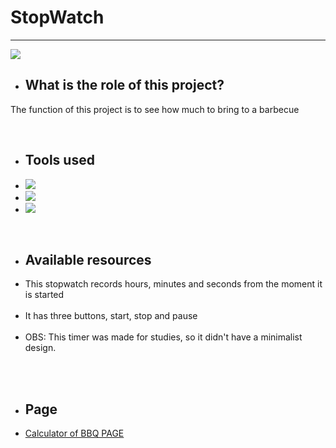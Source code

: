 
<div class="apresentation">

  <h1> StopWatch</h1>
  <hr>
  <img src="https://cdn.discordapp.com/attachments/853334473416507394/897289135323242546/Sem_Titulo-1.png"> 
  <br>
  
  <ul><li><h2>What is the role of this project?</li></ul></h2>
  <p>The function of this project is to see how much to bring to a barbecue</p>
  <br>
  
  <ul><li><h2>Tools used</h2></li>
  <li><img src="https://camo.githubusercontent.com/62d37abe760867620e0baea1066303719d630a82936837ba7bff6b0c754e3c9f/68747470733a2f2f696d672e736869656c64732e696f2f62616467652f6a6176617363726970742532302d2532333332333333302e7376673f267374796c653d666f722d7468652d6261646765266c6f676f3d6a617661736372697074266c6f676f436f6c6f723d253233463744463145"></li>
  <li><img src="https://camo.githubusercontent.com/5d3b0191832237fcbfc6d4497524e8bb547c6bfc9eafb738d5205c629d202067/68747470733a2f2f696d672e736869656c64732e696f2f62616467652f68746d6c352532302d2532334533344632362e7376673f267374796c653d666f722d7468652d6261646765266c6f676f3d68746d6c35266c6f676f436f6c6f723d7768697465"></li>
  <li><img src="https://camo.githubusercontent.com/5ed492db9c79ad5990eda7dc80923377f0e7096b18a4d1e9b86c8987dc0e5aa5/68747470733a2f2f696d672e736869656c64732e696f2f62616467652f637373332532302d2532333135373242362e7376673f267374796c653d666f722d7468652d6261646765266c6f676f3d63737333266c6f676f436f6c6f723d7768697465"><br></li>
  </ul>

  <br>
  

  <ul><li><h2>Available resources</h2></li>
  <li>This stopwatch records hours, minutes and seconds from the moment it is started</li><br>
  <li>It has three buttons, start, stop and pause</li><br>
  <li>OBS: This timer was made for studies, so it didn't have a minimalist design.</li><br>
  </ul><br>

  <ul><li><h2>Page</h2></li>
  <li><a href="https://voltzwrld.github.io/StopWatch/">Calculator of BBQ PAGE</a>

</div>
